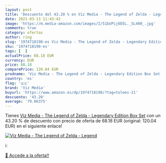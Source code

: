 ```yaml
---
layout: post
title: 'Descuento del 43.20 % en Viz Media - The Legend of Zelda - Legend'
date: 2021-03-13 11:43:42
image: 'https://m.media-amazon.com/images/I/51bUPij6EEL._SL400_.jpg'
comments: true
category: ofertas
author: ring
slug: '1974718190-es Viz Media - The Legend of Zelda - Legendary Edition Box Set'
sku: '1974718190-es'
tags: [  ]
actualPrice: 68.18 EUR
currency: EUR
price: 68.18
comparePrice: 120.04 EUR
prodname: 'Viz Media - The Legend of Zelda - Legendary Edition Box Set'
country: 'es'
flag: '🇪🇸'
brand: 'Viz Media'
buyurl: 'https://www.amazon.es/dp/1974718190/?tag=tolees-21'
descuento: '43.20'
average: '79.06375'
---
```


Tienes [Viz Media - The Legend of Zelda - Legendary Edition Box Set](https://www.amazon.es/dp/1974718190/?tag=tolees-21) con un 43.20 % de descuento con precio de oferta de 68.18 EUR (original: 120.04 EUR) en el siguiente enlace!

[![Viz Media - The Legend of Zelda - Legend](https://m.media-amazon.com/images/I/51bUPij6EEL._SL400_.jpg)](https://www.amazon.es/dp/1974718190/?tag=tolees-21)

ℹ️:


[🛒 Accede a la oferta!!](https://www.amazon.es/dp/1974718190/?tag=tolees-21)

